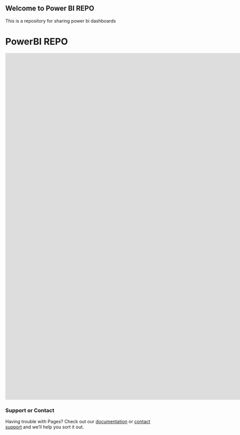 ## Welcome to Power BI REPO

This is a repository for sharing power bi dashboards

# PowerBI REPO


<iframe width="1920" height="1080" src="https://app.powerbi.com/view?r=eyJrIjoiN2ExMWUzYjYtMDJlNy00ZGE1LTg1NDYtN2FiNTE2MzM5NjliIiwidCI6ImQwNWQ0YzgwLWRhMWUtNGNkNy04M2E2LTBkMjA5NGIyMDQxOCIsImMiOjh9" frameborder="0" allowFullScreen="true"></iframe>




### Support or Contact

Having trouble with Pages? Check out our [documentation](https://help.github.com/categories/github-pages-basics/) or [contact support](https://github.com/contact) and we’ll help you sort it out.
